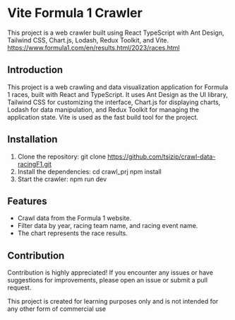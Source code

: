 # Vite Formula 1 Crawler

This project is a web crawler built using React TypeScript with Ant Design, Tailwind CSS, Chart.js, Lodash, Redux Toolkit, and Vite.
https://www.formula1.com/en/results.html/2023/races.html

## Introduction

This project is a web crawling and data visualization application for Formula 1 races, built with React and TypeScript. It uses Ant Design as the UI library, Tailwind CSS for customizing the interface, Chart.js for displaying charts, Lodash for data manipulation, and Redux Toolkit for managing the application state. Vite is used as the fast build tool for the project.

## Installation

1. Clone the repository:
    git clone https://github.com/tsizip/crawl-data-racingF1.git
2. Install the dependencies:
    cd crawl_prj
    npm install
3. Start the crawler:
    npm run dev

## Features

- Crawl data from the Formula 1 website.
- Filter data by year, racing team name, and racing event name.
- The chart represents the race results.

## Contribution

Contribution is highly appreciated! If you encounter any issues or have suggestions for improvements, please open an issue or submit a pull request.

This project is created for learning purposes only and is not intended for any other form of commercial use


